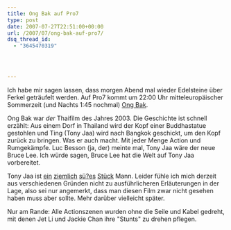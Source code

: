 ```yaml
---
title: Ong Bak auf Pro7
type: post
date: 2007-07-27T22:51:00+00:00
url: /2007/07/ong-bak-auf-pro7/
dsq_thread_id:
  - "3645470319"




---
```

Ich habe mir sagen lassen, dass morgen Abend mal wieder Edelsteine über Ferkel geträufelt werden. Auf Pro7 kommt um 22:00 Uhr mitteleuropäischer Sommerzeit (und Nachts 1:45 nochmal) [Ong Bak][1].

Ong Bak war _der_ Thaifilm des Jahres 2003. Die Geschichte ist schnell erzählt: Aus einem Dorf in Thailand wird der Kopf einer Buddhastatue gestohlen und Ting (Tony Jaa) wird nach Bangkok geschickt, um den Kopf zurück zu bringen. Was er auch macht. Mit jeder Menge Action und Rumgekämpfe. Luc Besson (ja, der) meinte mal, Tony Jaa wäre der neue Bruce Lee. Ich würde sagen, Bruce Lee hat die Welt auf Tony Jaa vorbereitet.

Tony Jaa ist [ein][2] [ziemlich][3] [sü?es][4] [Stück][5] Mann. Leider fühle ich mich derzeit aus verschiedenen Gründen nicht zu ausführlicheren Erläuterungen in der Lage, also sei nur angemerkt, dass man diesen Film zwar nicht gesehen haben muss aber sollte. Mehr darüber vielleicht später.

Nur am Rande: Alle Actionszenen wurden ohne die Seile und Kabel gedreht, mit denen Jet Li und Jackie Chan ihre "Stunts" zu drehen pflegen.

 [1]: http://imdb.com/title/tt0368909/
 [2]: http://images.google.com/images?q=Tony+Jaa
 [3]: http://www.tonyjaa.org/
 [4]: http://en.wikipedia.org/wiki/Tony_Jaa
 [5]: http://imdb.com/name/nm1388074/
